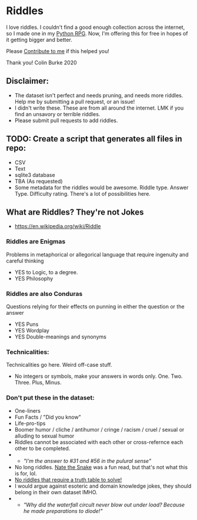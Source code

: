 # Riddles
I love riddles. I couldn't find a good enough collection across the internet, so I made one in my [Python RPG](github.com/crawsome/pyRPG_mini). Now, I'm offering this for free in hopes of it getting bigger and better. 

Please [Contribute to me](https://colinburke.com/contribute) if this helped you!

Thank you! 
Colin Burke 
2020

## Disclaimer:
* The dataset isn't perfect and needs pruning, and needs more riddles. Help me by submitting a pull request, or an issue!
* I didn't write these. These are from all around the internet. LMK if you find an unsavory or terrible riddles. 
* Please submit pull requests to add riddles. 

## TODO: Create a script that generates all files in repo:
* CSV
* Text
* sqlite3 database
* TBA (As requested)
* Some metadata for the riddles would be awesome. Riddle type. Answer Type. Difficulty rating. There's a lot of possibilities here. 

## What are Riddles? They're not Jokes
* https://en.wikipedia.org/wiki/Riddle

### Riddles are **Enigmas**
Problems in metaphorical or allegorical language that require ingenuity and careful thinking
* YES to Logic, to a degree.
* YES Philosophy

### Riddles are also **Conduras**
Questions relying for their effects on punning in either the question or the answer
* YES Puns
* YES Wordplay
* YES Double-meanings and synonyms

### Technicalities:
Technicalities go here. Weird off-case stuff. 
* No integers or symbols, make your answers in words only. One. Two. Three. Plus, Minus. 

### Don't put these in the dataset: 
* One-liners 
* Fun Facts / "Did you know"
* Life-pro-tips
* Boomer humor / cliche / antihumor / cringe / racism / cruel / sexual or alluding to sexual humor
* Riddles cannot be associated with each other or cross-refernce each other to be completed. 
* * *"I'm the answer to #31 and #56 in the pulural sense"*
* No long riddles. [Nate the Snake](https://web.archive.org/web/20200329123356/https://natethesnake.com/) was a fun read, but that's not what this is for, lol. 
* [No riddles that require a truth table to solve!](http://brainden.com/forum/topic/373-the-liar-the-truth-tellerand-the-random-answerer/)
* I would argue against esoteric and domain knowledge jokes, they should belong in their own dataset IMHO. 
* * *"Why did the waterfall circult never blow out under load? Because he made preparations to diode!"*


